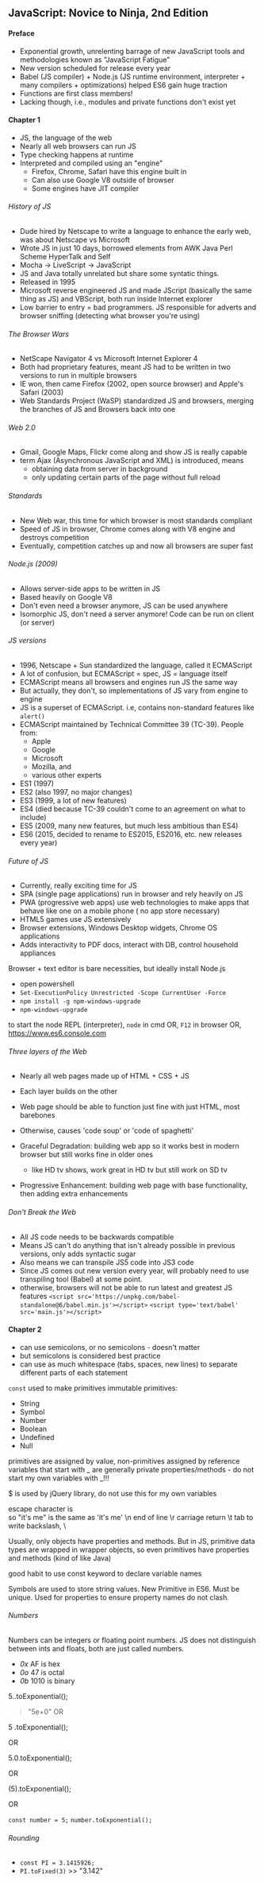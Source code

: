 ## JavaScript: Novice to Ninja, 2nd Edition

#### Preface
- Exponential growth, unrelenting barrage of new JavaScript tools and methodologies known as "JavaScript Fatigue"
- New version scheduled for release every year
- Babel (JS compiler) + Node.js (JS runtime environment, interpreter + many compilers + optimizations) helped ES6 gain huge traction
- Functions are first class members!
- Lacking though, i.e., modules and private functions don't exist yet

#### Chapter 1
- JS, the language of the web
- Nearly all web browsers can run JS
- Type checking happens at runtime
- Interpreted and compiled using an "engine"
  - Firefox, Chrome, Safari have this engine built in
  - Can also use Google V8 outside of browser
  - Some engines have JIT compiler
 
###### History of JS
- Dude hired by Netscape to write a language to enhance the early web, was about Netscape vs Microsoft
- Wrote JS in just 10 days, borrowed elements from AWK Java Perl Scheme HyperTalk and Self
- Mocha -> LiveScript -> JavaScript
- JS and Java totally unrelated but share some syntatic things.
- Released in 1995
- Microsoft reverse engineered JS and made JScript (basically the same thing as JS) and VBScript, both run inside Internet explorer
- Low barrier to entry = bad programmers. JS responsible for adverts and browser sniffing (detecting what browser you're using)

###### The Browser Wars
- NetScape Navigator 4 vs Microsoft Internet Explorer 4
- Both had proprietary features, meant JS had to be written in two versions to run in multiple browsers
- IE won, then came Firefox (2002, open source browser) and Apple's Safari (2003)
- Web Standards Project (WaSP) standardized JS and browsers, merging the branches of JS and Browsers back into one

###### Web 2.0
- Gmail, Google Maps, Flickr come along and show JS is really capable
- term Ajax (Asynchronous JavaScript and XML) is introduced, means
  - obtaining data from server in background
  - only updating certain parts of the page without full reload
  
###### Standards
- New Web war, this time for which browser is most standards compliant
- Speed of JS in browser, Chrome comes along with V8 engine and destroys competition
- Eventually, competition catches up and now all browsers are super fast

###### Node.js (2009)
- Allows server-side apps to be written in JS
- Based heavily on Google V8
- Don't even need a browser anymore, JS can be used anywhere
- Isomorphic JS, don't need a server anymore! Code can be run on client (or server)

###### JS versions
- 1996, Netscape + Sun standardized the language, called it ECMAScript
- A lot of confusion, but ECMAScript = spec, JS = language itself
- ECMAScript means all browsers and engines run JS the same way
- But actually, they don't, so implementations of JS vary from engine to engine
- JS is a superset of ECMAScript. i.e, contains non-standard features like `alert()`
- ECMAScript maintained by Technical Committee 39 (TC-39). People from:
  - Apple
  - Google
  - Microsoft
  - Mozilla, and 
  - various other experts
- ES1 (1997)
- ES2 (also 1997, no major changes)
- ES3 (1999, a lot of new features)
- ES4 (died because TC-39 couldn't come to an agreement on what to include)
- ES5 (2009, many new features, but much less ambitious than ES4)
- ES6 (2015, decided to rename to ES2015, ES2016, etc. new releases every year)

###### Future of JS
- Currently, really exciting time for JS
- SPA (single page applications) run in browser and rely heavily on JS
- PWA (progressive web apps) use web technologies to make apps that behave like one on a mobile phone ( no app store necessary)
- HTML5 games use JS extensively
- Browser extensions, Windows Desktop widgets, Chrome OS applications
- Adds interactivity to PDF docs, interact with DB, control household appliances

Browser + text editor is bare necessities, but ideally install Node.js

- open powershell
- `Set-ExecutionPolicy Unrestricted -Scope CurrentUser -Force`
- `npm install -g npm-windows-upgrade`
- `npm-windows-upgrade`

to start the node REPL (interpreter), `node` in cmd
OR, `F12` in browser
OR, https://www.es6.console.com

###### Three layers of the Web
- Nearly all web pages made up of HTML + CSS + JS
- Each layer builds on the other
- Web page should be able to function just fine with just HTML, most barebones
- Otherwise, causes 'code soup' or 'code of spaghetti'

- Graceful Degradation: building web app so it works best in modern browser but still works fine in older ones
  - like HD tv shows, work great in HD tv but still work on SD tv
- Progressive Enhancement: building web page with base functionality, then adding extra enhancements

###### Don't Break the Web
- All JS code needs to be backwards compatible
- Means JS can't do anything that isn't already possible in previous versions, only adds syntactic sugar
- Also means we can transpile JS5 code into JS3 code
- Since JS comes out new version every year, will probably need to use transpiling tool (Babel) at some point. 
- otherwise, browsers will not be able to run latest and greatest JS features
`<script src='https://unpkg.com/babel-standalone@6/babel.min.js'></script>`
`<script type='text/babel' src='main.js'></script>`

#### Chapter 2

- can use semicolons, or no semicolons - doesn't matter
- but semicolons is considered best practice
- can use as much whitespace (tabs, spaces, new lines) to separate different parts of each statement

`const` used to make primitives immutable
primitives:
- String
- Symbol
- Number
- Boolean
- Undefined
- Null

primitives are assigned by value, non-primitives assigned by reference
variables that start with _ are generally private properties/methods - do not start my own variables with _!!!

$ is used by jQuery library, do not use this for my own variables

escape character is \
so "it's me" is the same as 'it\'s me'
\n end of line
\r carriage return
\t tab
to write backslash, \\

Usually, only objects have properties and methods.
But in JS, primitive data types are wrapped in wrapper objects, so even primitives have properties and methods (kind of like Java)

good habit to use const keyword to declare variable names

Symbols are used to store string values. New Primitive in ES6. Must be unique. Used for properties to ensure property names do not clash.
###### Numbers
Numbers can be integers or floating point numbers. JS does not distinguish between ints and floats, both are just called numbers.

- _0x_ AF is hex
- _0o_ 47 is octal
- _0b_ 1010 is binary

5..toExponential();
> "5e+0"
OR

5 .toExponential();

OR

5.0.toExponential();

OR

(5).toExponential();

OR

`const number = 5;`
`number.toExponential();`

###### Rounding
- `const PI = 3.1415926;`
- `PI.toFixed(3)` >> "3.142"
